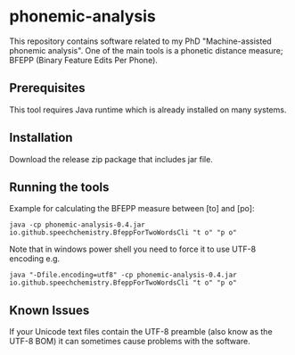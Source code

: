 # phonemic-analysis

This repository contains software related to my PhD "Machine-assisted phonemic analysis". One of the main tools is a phonetic distance measure; BFEPP (Binary Feature Edits Per Phone).

## Prerequisites

This tool requires Java runtime which is already installed on many systems. 

## Installation

Download the release zip package that includes jar file. 

## Running the tools

Example for calculating the BFEPP measure between [to] and [po]:

`java -cp phonemic-analysis-0.4.jar io.github.speechchemistry.BfeppForTwoWordsCli "t o" "p o"`

Note that in windows power shell you need to force it to use UTF-8 encoding e.g.

`java "-Dfile.encoding=utf8" -cp phonemic-analysis-0.4.jar io.github.speechchemistry.BfeppForTwoWordsCli "t o" "p o"`

## Known Issues

If your Unicode text files contain the UTF-8 preamble (also know as the UTF-8 BOM) it can sometimes cause problems with the software. 
